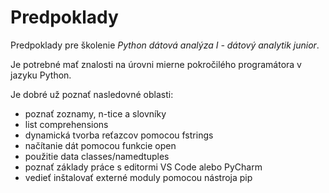 # Predpoklady

Predpoklady pre školenie *Python dátová analýza I - dátový analytik junior*.  

Je potrebné mať znalosti na úrovni mierne pokročilého programátora v jazyku Python.  

Je dobré už poznať nasledovné oblasti:

- poznať zoznamy, n-tice a slovníky
- list comprehensions
- dynamická tvorba reťazcov pomocou fstrings 
- načítanie dát pomocou funkcie open 
- použitie data classes/namedtuples
- poznať základy práce s editormi VS Code alebo PyCharm
- vedieť inštalovať externé moduly pomocou nástroja pip
